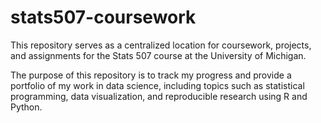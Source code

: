 # stats507-coursework
This repository serves as a centralized location for coursework, projects, and assignments for the Stats 507 course at the University of Michigan.

The purpose of this repository is to track my progress and provide a portfolio of my work in data science, including topics such as statistical programming, data visualization, and reproducible research using R and Python.

